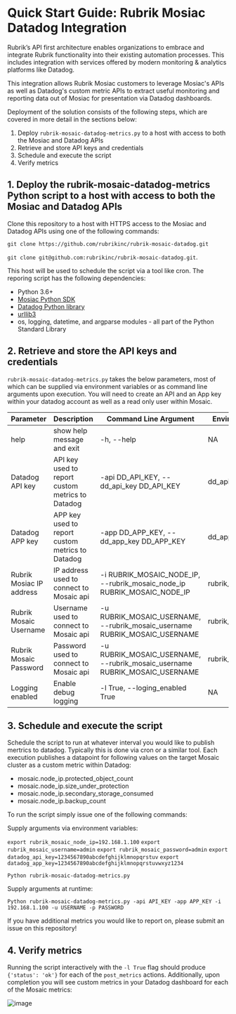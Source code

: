 # Quick Start Guide: Rubrik Mosiac Datadog Integration

Rubrik’s API first architecture enables organizations to embrace and integrate Rubrik functionality into their existing automation processes. This includes integration with services offered by modern monitoring & analytics platforms like Datadog. 

This integration allows Rubrik Mosiac customers to leverage Mosiac's APIs as well as Datadog's custom metric APIs to extract useful monitoring and reporting data out of Mosiac for presentation via Datadog dashboards.

Deployment of the solution consists of the following steps, which are covered in more detail in the sections below:

1. Deploy `rubrik-mosaic-datadog-metrics.py` to a host with access to both the Mosiac and Datadog APIs
2. Retrieve and store API keys and credentials
3. Schedule and execute the script
4. Verify metrics

## 1. Deploy the rubrik-mosaic-datadog-metrics Python script to a host with access to both the Mosiac and Datadog APIs
Clone this repository to a host with HTTPS access to the Mosiac and Datadog APIs using one of the following commands:

`git clone https://github.com/rubrikinc/rubrik-mosaic-datadog.git` 

`git clone git@github.com:rubrikinc/rubrik-mosaic-datadog.git`. 

This host will be used to schedule the script via a tool like cron. The reporing script has the following dependencies:
* Python 3.6+
* [Mosiac Python SDK](https://github.com/rubrikinc/rubrik-mosaic-sdk-for-python)
* [Datadog Python library](https://docs.datadoghq.com/integrations/python/)
* [urllib3](https://urllib3.readthedocs.io/en/latest/#)
* os, logging, datetime, and argparse modules - all part of the Python Standard Library

## 2. Retrieve and store the API keys and credentials
`rubrik-mosaic-datadog-metrics.py` takes the below parameters, most of which can be supplied via environment variables or as command line arguments upon execution. You will need to create an API and an App key within your datadog account as well as a read only user within Mosaic.

| Parameter | Description | Command Line Argument | Environment Variable |
|-----------|-------------|-----------------------|----------------------|
| help | show help message and exit | -h, --help | NA |
| Datadog API key | API key used to report custom metrics to Datadog | -api DD_API_KEY, --dd_api_key DD_API_KEY | dd_api_key |
| Datadog APP key | APP key used to report custom metrics to Datadog | -app DD_APP_KEY, --dd_app_key DD_APP_KEY | dd_app_key |
| Rubrik Mosiac IP address | IP address used to connect to Mosaic api | -i RUBRIK_MOSAIC_NODE_IP, --rubrik_mosaic_node_ip RUBRIK_MOSAIC_NODE_IP | rubrik_mosaic_node_ip |
| Rubrik Mosaic Username | Username used to connect to Mosaic api | -u RUBRIK_MOSAIC_USERNAME, --rubrik_mosaic_username RUBRIK_MOSAIC_USERNAME | rubrik_mosaic_username |
| Rubrik Mosaic Password | Password used to connect to Mosaic api | -u RUBRIK_MOSAIC_USERNAME, --rubrik_mosaic_username RUBRIK_MOSAIC_USERNAME | rubrik_mosaic_password |
| Logging enabled | Enable debug logging | -l True, --loging_enabled True | NA |
 
## 3. Schedule and execute the script
Schedule the script to run at whatever interval you would like to publish mertrics to datadog. Typically this is done via cron or a similar tool. Each execution publishes a datapoint for following values on the target Mosaic cluster as a custom metric within Datadog:
* mosaic.node_ip.protected_object_count
* mosaic.node_ip.size_under_protection
* mosaic.node_ip.secondary_storage_consumed
* mosaic.node_ip.backup_count

To run the script simply issue one of the following commands:

Supply arguments via environment variables:

`export rubrik_mosaic_node_ip=192.168.1.100`
`export rubrik_mosaic_username=admin`
`export rubrik_mosaic_password=admin`
`export datadog_api_key=1234567890abcdefghijklmnopqrstuv`
`export datadog_app_key=1234567890abcdefghijklmnopqrstuvwxyz1234`

`Python rubrik-mosaic-datadog-metrics.py`

Supply arguments at runtime:

`Python rubrik-mosaic-datadog-metrics.py -api API_KEY -app APP_KEY -i 192.168.1.100 -u USERNAME -p PASSWORD`

If you have additional metrics you would like to report on, please submit an issue on this repository!

## 4. Verify metrics
Running the script interactively with the `-l True` flag should produce `{'status': 'ok'}` for each of the `post_metrics` actions. Additionally, upon completion you will see custom metrics in your Datadog dashboard for each of the Mosaic metrics:

![image](https://user-images.githubusercontent.com/16825470/57797919-845bb080-7719-11e9-8836-9dc3d6e63437.png)
